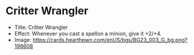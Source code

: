 # Critter Wrangler
- Title:  Critter Wrangler
- Effect:  Whenever you cast a spellon a minion, give it +2/+4.
- Image:  https://cards.hearthpwn.com/enUS/bgs/BG23_003_G_bg.png?198608
